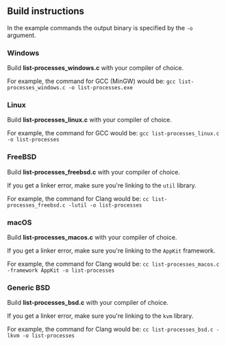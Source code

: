 ## Build instructions

In the example commands the output binary is specified by the `-o` argument.

### Windows

Build **list-processes_windows.c** with your compiler of choice.

For example, the command for GCC (MinGW) would be:
`gcc list-processes_windows.c -o list-processes.exe`

### Linux

Build **list-processes_linux.c** with your compiler of choice.

For example, the command for GCC would be:
`gcc list-processes_linux.c -o list-processes`

### FreeBSD

Build **list-processes_freebsd.c** with your compiler of choice.

If you get a linker error, make sure you're linking to the `util` library.

For example, the command for Clang would be:
`cc list-processes_freebsd.c -lutil -o list-processes`

### macOS

Build **list-processes_macos.c** with your compiler of choice.

If you get a linker error, make sure you're linking to the `AppKit` framework.

For example, the command for Clang would be:
`cc list-processes_macos.c -framework AppKit -o list-processes`

### Generic BSD

Build **list-processes_bsd.c** with your compiler of choice.

If you get a linker error, make sure you're linking to the `kvm` library.

For example, the command for Clang would be:
`cc list-processes_bsd.c -lkvm -o list-processes`
